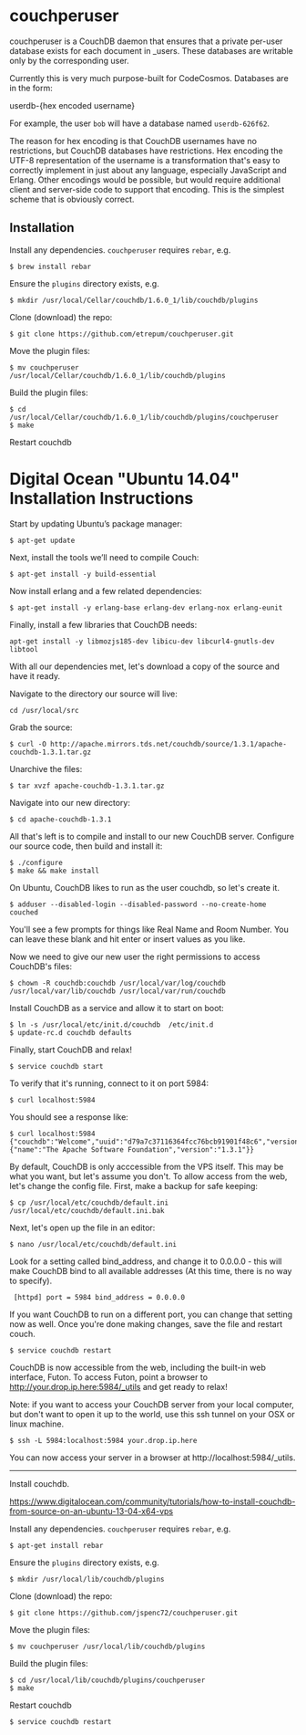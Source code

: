 couchperuser
============

couchperuser is a CouchDB daemon that ensures that a private per-user
database exists for each document in _users. These databases are
writable only by the corresponding user.

Currently this is very much purpose-built for CodeCosmos. Databases are
in the form:

  userdb-{hex encoded username}

For example, the user `bob` will have a database named `userdb-626f62`.

The reason for hex encoding is that CouchDB usernames have no restrictions,
but CouchDB databases have restrictions. Hex encoding the UTF-8
representation of the username is a transformation that's easy to
correctly implement in just about any language, especially JavaScript
and Erlang. Other encodings would be possible, but would require
additional client and server-side code to support that encoding. This
is the simplest scheme that is obviously correct.

Installation
----

Install any dependencies. `couchperuser` requires `rebar`, e.g.

    $ brew install rebar

Ensure the `plugins` directory exists, e.g.

    $ mkdir /usr/local/Cellar/couchdb/1.6.0_1/lib/couchdb/plugins

Clone (download) the repo:

    $ git clone https://github.com/etrepum/couchperuser.git

Move the plugin files:

    $ mv couchperuser /usr/local/Cellar/couchdb/1.6.0_1/lib/couchdb/plugins

Build the plugin files:

    $ cd /usr/local/Cellar/couchdb/1.6.0_1/lib/couchdb/plugins/couchperuser
    $ make

Restart couchdb

# Digital Ocean "Ubuntu 14.04" Installation Instructions
Start by updating Ubuntu’s package manager:

    $ apt-get update

Next, install the tools we’ll need to compile Couch:

    $ apt-get install -y build-essential

Now install erlang and a few related dependencies:

    $ apt-get install -y erlang-base erlang-dev erlang-nox erlang-eunit

Finally, install a few libraries that CouchDB needs:

    apt-get install -y libmozjs185-dev libicu-dev libcurl4-gnutls-dev libtool

With all our dependencies met, let's download a copy of the source and have it ready.

Navigate to the directory our source will live:

    cd /usr/local/src

Grab the source:

    $ curl -O http://apache.mirrors.tds.net/couchdb/source/1.3.1/apache-couchdb-1.3.1.tar.gz


Unarchive the files:

    $ tar xvzf apache-couchdb-1.3.1.tar.gz

Navigate into our new directory:

    $ cd apache-couchdb-1.3.1

All that's left is to compile and install to our new CouchDB server. Configure our source code, then build and install it:

    $ ./configure
    $ make && make install

On Ubuntu, CouchDB likes to run as the user couchdb, so let's create it.

    $ adduser --disabled-login --disabled-password --no-create-home couched

You'll see a few prompts for things like Real Name and Room Number. You can leave these blank and hit enter or insert values as you like.

Now we need to give our new user the right permissions to access CouchDB's files:

    $ chown -R couchdb:couchdb /usr/local/var/log/couchdb /usr/local/var/lib/couchdb /usr/local/var/run/couchdb

Install CouchDB as a service and allow it to start on boot:

    $ ln -s /usr/local/etc/init.d/couchdb  /etc/init.d
    $ update-rc.d couchdb defaults

Finally, start CouchDB and relax!

    $ service couchdb start

To verify that it's running, connect to it on port 5984:

    $ curl localhost:5984

You should see a response like:

    $ curl localhost:5984 {"couchdb":"Welcome","uuid":"d79a7c37116364fcc76bcb91901f48c6","version":"1.3.1","vendor":{"name":"The Apache Software Foundation","version":"1.3.1"}}
  
By default, CouchDB is only acccessible from the VPS itself. This may be what you want, but let's assume you don't. To allow access from the web, let's change the config file. First, make a backup for safe keeping:

    $ cp /usr/local/etc/couchdb/default.ini /usr/local/etc/couchdb/default.ini.bak
  
Next, let's open up the file in an editor:

    $ nano /usr/local/etc/couchdb/default.ini
  
Look for a setting called bind_address, and change it to 0.0.0.0 - this will make CouchDB bind to all available addresses (At this time, there is no way to specify).

     [httpd] port = 5984 bind_address = 0.0.0.0

If you want CouchDB to run on a different port, you can change that setting now as well. Once you're done making changes, save the file and restart couch.

    $ service couchdb restart

CouchDB is now accessible from the web, including the built-in web interface, Futon. To access Futon, point a browser to http://your.drop.ip.here:5984/_utils and get ready to relax!

Note: if you want to access your CouchDB server from your local computer, but don't want to open it up to the world, use this ssh tunnel on your OSX or linux machine.

    $ ssh -L 5984:localhost:5984 your.drop.ip.here

You can now access your server in a browser at http://localhost:5984/_utils.


----
Install couchdb.

https://www.digitalocean.com/community/tutorials/how-to-install-couchdb-from-source-on-an-ubuntu-13-04-x64-vps

Install any dependencies. `couchperuser` requires `rebar`, e.g.

    $ apt-get install rebar

Ensure the `plugins` directory exists, e.g.

    $ mkdir /usr/local/lib/couchdb/plugins

Clone (download) the repo:

    $ git clone https://github.com/jspenc72/couchperuser.git

Move the plugin files:

    $ mv couchperuser /usr/local/lib/couchdb/plugins

Build the plugin files:

    $ cd /usr/local/lib/couchdb/plugins/couchperuser
    $ make

Restart couchdb

    $ service couchdb restart
